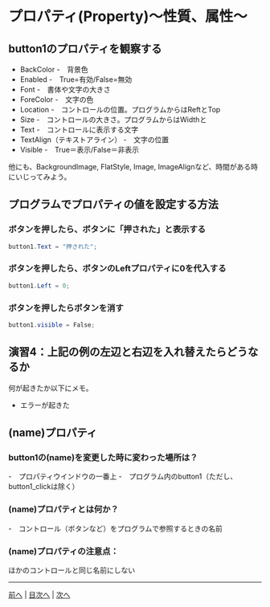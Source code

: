 # プロパティ(Property)～性質、属性～

## button1のプロパティを観察する

- BackColor
  -　背景色
- Enabled
  -　True=有効/False=無効
- Font
  -　書体や文字の大きさ
- ForeColor
  -　文字の色
- Location
  -　コントロールの位置。プログラムからはReftとTop
- Size
  -　コントロールの大きさ。プログラムからはWidthと
- Text
  -　コントロールに表示する文字
- TextAlign（テキストアライン）
  -　文字の位置
- Visible
  -　True＝表示/False＝非表示

他にも、BackgroundImage, FlatStyle, Image, ImageAlignなど、時間がある時にいじってみよう。

## プログラムでプロパティの値を設定する方法
### ボタンを押したら、ボタンに「押された」と表示する

```cs
button1.Text = "押された";
```

### ボタンを押したら、ボタンのLeftプロパティに0を代入する

```cs
button1.Left = 0;
```

### ボタンを押したらボタンを消す

```cs
button1.visible = False;
```

## 演習4：上記の例の左辺と右辺を入れ替えたらどうなるか
何が起きたか以下にメモ。

- エラーが起きた

## (name)プロパティ
### button1の(name)を変更した時に変わった場所は？
-　プロパティウインドウの一番上
-　プログラム内のbutton1（ただし、button1_clickは除く）

### (name)プロパティとは何か？
-　コントロール（ボタンなど）をプログラムで参照するときの名前

### (name)プロパティの注意点：

ほかのコントロールと同じ名前にしない

---

[前へ](03.md) | [目次へ](README.md#%E7%9B%AE%E6%AC%A1) | [次へ](05.md)
